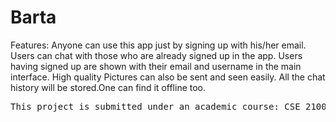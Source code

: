 # Barta
Features:
  Anyone can use this app just by signing up with his/her email.
  Users can chat with those who are already signed up in the app.
  Users having signed up are shown with their email and username in the main interface.
  High quality Pictures can also be sent and seen easily.
  All the chat history will be stored.One can find it offline too.

<pre>This project is submitted under an academic course: CSE 2100, Dept. of CSE, RUET</pre>
